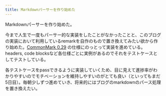 ```yaml
---
title: Markdownパーサーを作り始めた
---
```


Markdownパーサーを作り始めた。

今まで人生で一度もパーサー的な実装をしたことがなかったことと、このブログの実装において利用しているremarkを自作のもので置き換えてみたい欲から作り始めた。[CommonMark 0.29](https://spec.commonmark.org/0.29/) の仕様にのっとって実装を進めている。headers, code blocksなど各仕様ごとに実例があるのでそれをテストケースとしてテストしている。

各テストケースをpassできるように実装していくため、目に見えて進捗率がわかりやすいのでモチベーションを維持しやすいのがとても良い（といってもまだ5日目）。毎朝少しずつ進めていき、将来的にはブログのmarkdownのパース処理を置き換えたい。